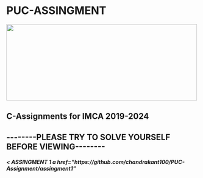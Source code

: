 <html> 
<h1>PUC-ASSINGMENT</h1>
<body>  
<img src="http://edlibre.com/wp-content/uploads/CProgrammingandDataStructures_1438585513.jpg"height="200"width="500">  
<h2>C-Assignments for IMCA 2019-2024</h2>
<h2>--------PLEASE TRY TO SOLVE YOURSELF BEFORE VIEWING--------</h2>
<h5>< ASSINGMENT 1 a href="https://github.com/chandrakant100/PUC-Assignment/assingment1"</a></h5>
</body>  
</html>  
  


